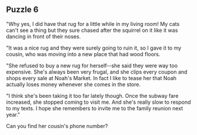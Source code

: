 ## Puzzle 6

"Why yes, I did have that rug for a little while in my living room!  My cats can't see a thing but they sure chased after the squirrel on it like it was dancing in front of their noses.

"It was a nice rug and they were surely going to ruin it, so I gave it to my cousin, who was moving into a new place that had wood floors.

"She refused to buy a new rug for herself--she said they were way too expensive.  She's always been very frugal, and she clips every coupon and shops every sale at Noah's Market.  In fact I like to tease her that Noah actually loses money whenever she comes in the store.

"I think she's been taking it too far lately though.  Once the subway fare increased, she stopped coming to visit me.  And she's really slow to respond to my texts.  I hope she remembers to invite me to the family reunion next year."

Can you find her cousin's phone number?
